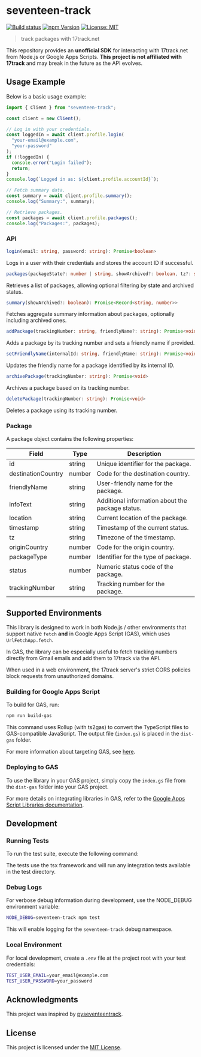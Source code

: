 # seventeen-track

[![Build status](https://github.com/mderazon/seventeen-track-js/actions/workflows/node.js.yml/badge.svg)](https://github.com/mderazon/seventeen-track-js/actions) [![npm Version](https://badge.fury.io/js/seventeen-track.svg)](https://badge.fury.io/js/seventeen-track) [![License: MIT](https://img.shields.io/badge/License-MIT-yellow.svg)](https://opensource.org/licenses/MIT)

> track packages with 17track.net

This repository provides an **unofficial SDK** for interacting with 17track.net from Node.js or Google Apps Scripts. **This project is not affiliated with 17track** and may break in the future as the API evolves.

## Usage Example

Below is a basic usage example:

```ts
import { Client } from "seventeen-track";

const client = new Client();

// Log in with your credentials.
const loggedIn = await client.profile.login(
  "your-email@example.com",
  "your-password"
);
if (!loggedIn) {
  console.error("Login failed");
  return;
}
console.log(`Logged in as: ${client.profile.accountId}`);

// Fetch summary data.
const summary = await client.profile.summary();
console.log("Summary:", summary);

// Retrieve packages.
const packages = await client.profile.packages();
console.log("Packages:", packages);
```

### API

```ts
login(email: string, password: string): Promise<boolean>
```

Logs in a user with their credentials and stores the account ID if successful.

```ts
packages(packageState?: number | string, showArchived?: boolean, tz?: string): Promise<Package[]>
```

Retrieves a list of packages, allowing optional filtering by state and archived status.

```ts
summary(showArchived?: boolean): Promise<Record<string, number>>
```

Fetches aggregate summary information about packages, optionally including archived ones.

```ts
addPackage(trackingNumber: string, friendlyName?: string): Promise<void>
```

Adds a package by its tracking number and sets a friendly name if provided.

```ts
setFriendlyName(internalId: string, friendlyName: string): Promise<void>
```

Updates the friendly name for a package identified by its internal ID.

```ts
archivePackage(trackingNumber: string): Promise<void>
```

Archives a package based on its tracking number.

```ts
deletePackage(trackingNumber: string): Promise<void>
```

Deletes a package using its tracking number.

### Package

A package object contains the following properties:

| Field              | Type   | Description                                      |
| ------------------ | ------ | ------------------------------------------------ |
| id                 | string | Unique identifier for the package.               |
| destinationCountry | number | Code for the destination country.                |
| friendlyName       | string | User-friendly name for the package.              |
| infoText           | string | Additional information about the package status. |
| location           | string | Current location of the package.                 |
| timestamp          | string | Timestamp of the current status.                 |
| tz                 | string | Timezone of the timestamp.                       |
| originCountry      | number | Code for the origin country.                     |
| packageType        | number | Identifier for the type of package.              |
| status             | number | Numeric status code of the package.              |
| trackingNumber     | string | Tracking number for the package.                 |

## Supported Environments

This library is designed to work in both Node.js / other environments that support native `fetch` **and** in Google Apps Script (GAS), which uses `UrlFetchApp.fetch`.

In GAS, the library can be especially useful to fetch tracking numbers directly from Gmail emails and add them to 17track via the API.

When used in a web environment, the 17track server's strict CORS policies block requests from unauthorized domains.

### Building for Google Apps Script

To build for GAS, run:

```sh
npm run build-gas
```

This command uses Rollup (with ts2gas) to convert the TypeScript files to GAS-compatible JavaScript. The output file (`index.gs`) is placed in the `dist-gas` folder.

For more information about targeting GAS, see [here](https://github.com/google/clasp/blob/master/docs/typescript.md).

### Deploying to GAS

To use the library in your GAS project, simply copy the `index.gs` file from the `dist-gas` folder into your GAS project.

For more details on integrating libraries in GAS, refer to the [Google Apps Script Libraries documentation](https://developers.google.com/apps-script/guides/libraries).

## Development

### Running Tests

To run the test suite, execute the following command:

The tests use the tsx framework and will run any integration tests available in the test directory.

### Debug Logs

For verbose debug information during development, use the NODE_DEBUG environment variable:

```sh
NODE_DEBUG=seventeen-track npm test
```

This will enable logging for the `seventeen-track` debug namespace.

### Local Environment

For local development, create a `.env` file at the project root with your test credentials:

```sh
TEST_USER_EMAIL=your_email@example.com
TEST_USER_PASSWORD=your_password
```

## Acknowledgments

This project was inspired by [pyseventeentrack](https://github.com/shaiu/pyseventeentrack).

## License

This project is licensed under the [MIT License](./LICENSE).
